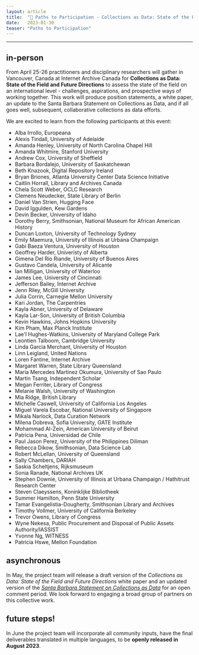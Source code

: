 ```yaml
---
layout: article
title:  "🧭 Paths to Participation - Collections as Data: State of the Field and Future Directions 🧭"
date:   2023-01-30 
teaser: "Paths to Participation"
---
```

---

## in-person

From April 25-26 practitioners and disciplinary researchers will gather in Vancouver, Canada at Internet Archive Canada for **Collections as Data: State of the Field and Future Directions** to assess the state of the field on an international level - challenges, aspirations, and prospective ways of working together. This work will produce position statements, a white paper, an update to the Santa Barbara Statement on Collections as Data, and if all goes well, subsequent, collaborative collections as data efforts. 

We are excited to learn from the following participants at this event:

- Alba Irrollo, Europeana
- Alexis Tindall, University of Adelaide
- Amanda Henley, University of North Carolina Chapel Hill
- Amanda Whitmire,	Stanford University 
- Andrew Cox,	University of Sheffield
- Barbara Bordalejo,	University of Saskatchewan
- Beth Knazook,	Digital Repository Ireland
- Bryan Briones,	Atlanta University Center Data Science Initiative
- Caitlin Horrall, Library and Archives Canada
- Chela Scott Weber,	OCLC Research
- Clemens Neudecker,	State Library of Berlin
- Daniel Van Strien, Hugging Face
- David Iggulden, Kew Gardens
- Devin Becker, University of Idaho 
- Dorothy Berry, Smithsonian, National Museum for African American History
- Duncan Loxton, University of Technology Sydney
- Emily Maemura, University of Illinois at Urbana Champaign
- Gabi Baeza Ventura, University of Houston
- Geoffrey Harder, Univeristy of Alberta 
- Gimena Del Rio Riande, University of Buenos Aires
- Gustavo Candela, University of Alicante
- Ian Milligan, University of Waterloo
- James Lee, University of Cincinnati
- Jefferson Bailey, Internet Archive
- Jenn Riley, McGill University 
- Julia Corrin, Carnegie Mellon University
- Kari Jordan, The Carpentries 
- Kayla Abner, University of Delaware
- Kayla Lar-Son, University of British Columbia 
- Kevin Hawkins, Johns Hopkins University
- Kim Pham, Max Planck Institute
- Lae'l Hughes-Watkins, University of Maryland College Park
- Leontien Talboom, Cambridge University
- Linda Garcia Merchant, University of Houston
- Linn Leigland, United Nations
- Loren Fantine, Internet Archive
- Margaret Warren, State Library Queensland
- Maria Mercedes Martinez Okumura, University of Sao Paulo 
- Martin Tsang, Independent Scholar 
- Megan Ferriter, Library of Congress
- Melanie Walsh, University of Washington
- Mia Ridge, British Library 
- Michelle Caswell, University of California Los Angeles
- Miguel Varela Escobar, National University of Singapore
- Mikala Narlock, Data Curation Network 
- Milena Dobreva, Sofia University, GATE Institute
- Mohammad Al-Zein, American University of Beirut 
- Patricia Pena, Universidad de Chile
- Paul Jason Perez, University of the Philippines Diliman
- Rebecca Dikow, Smithsonian, Data Science Lab 
- Robert McLellan, University of Queensland
- Sally Chambers, DARIAH
- Saskia Scheltjens, Rijksmuseum
- Sonia Ranade, National Archives UK
- Stephen Downie, University of Illinois at Urbana Champaign / Hathitrust Research Center
- Steven Claeyssens, Koninklijke Bibliotheek
- Summer Hamilton, Penn State University
- Tamar Evangelistia-Dougherty, Smithsonian Library and Archives
- Timothy Vollmer, University of California Berkeley
- Trevor Owens, Library of Congress 
- Wyne Nekesa, Public Procurement and Disposal of Public Assets Authority/IASSIST
- Yvonne Ng, WITNESS
- Patricia Hswe, Mellon Foundation 

## asynchronous

In May, the project team will release a draft version of the *Collections as Data: State of the Field and Future Directions* white paper and an updated version of the [*Santa Barbara Statement on Collections as Data*](https://collectionsasdata.github.io/statement/) for an open comment period. We look forward to engaging a broad group of partners on this collective work.  

## future steps!

In June the project team will incorporate all community inputs, have the final deliverables translated in multiple languages, to be **openly released in August 2023**. 
